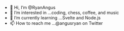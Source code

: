 - 👋 Hi, I’m @RyanAngus
- 👀 I’m interested in ...coding, chess, coffee, and music
- 🌱 I’m currently learning ...Svelte and Node.js
- 📫 How to reach me ...@angusryan on Twitter

<!---
RyanAngus/RyanAngus is a ✨ special ✨ repository because its `README.md` (this file) appears on your GitHub profile.
You can click the Preview link to take a look at your changes.
--->
